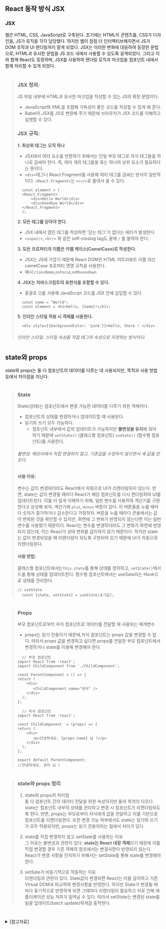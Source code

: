 ## React 동작 방식 JSX

### JSX

웹은 HTML, CSS, JavaScript로 구축된다. 초기에는 HTML이 콘텐츠를, CSS가 디자인을, JS가 로직을 각각 담당했다. 하지만 웹이 점점 더 인터랙티브해지면서 JS가 DOM 조작과 UI 렌더링까지 맡게 되었다. JSX는 이러한 변화에 대응하여 등장한 문법으로, HTML과 유사한 문법을 JS 코드 내에서 사용할 수 있도록 설계되었다. 그리고 이와 함께 React도 등장하며, JSX를 사용하여 렌더링 로직과 마크업을 컴포넌트 내에서 함께 처리할 수 있게 되었다.

> #
>
> ### JSX 정의:
>
> JS 파일 내부에 HTML과 유사한 마크업을 작성할 수 있는 JS의 확장 문법이다.
>
> - JavaScript와 XML을 조합해 가독성이 좋은 코드를 작성할 수 있게 해 준다.
> - Babel이 JSX를 JS로 변환해 주기 때문에 브라우저가 JSX 코드를 이해하고 실행할 수 있다.
>
> ### JSX 규칙:
>
> **1. 최상위 태그는 오직 하나**
>
> - JSX에서 여러 요소를 반환하기 위해서는 단일 부모 태그로 자식 태그들을 하나로 감싸야 한다. 즉, 여러 개의 태그들을 묶는 하나의 상위 요소가 필요하다는 뜻이다.
> - `<div>`태그나 React.Fragment를 사용해 여러 태그를 감싸는 방식이 일반적이다. `<React.Fragment>`는 `<></>`로 줄여서 쓸 수 있다.
>
> ```JSX
>   const element = (
>   <React.Fragment>
>       <div>Hello World</div>
>       <div>Goodbye World</div>
>   </React.Fragment>
>   );
> ```
>
> **2. 모든 태그를 닫아야 한다.**
>
> - JSX 내에서 열린 태그를 작성하면 '닫는 태그'가 없다는 에러가 발생한다.
> - `<input/>`, `<br/>` 와 같은 self-closing tag도 끝에 `/` 를 붙여야 한다.
>
> **3. 모든 프로퍼티의 이름은 카멜 케이스(CamelCase)로 작성한다.**
>
> - JSX는 JS에 가깝기 때문에 React DOM은 HTML 어트리뷰트 이름 대신 camelCase 프로퍼티 명명 규칙을 사용한다.
> - 예시:`className`,`onFocus`,`onMousedown`
>
> **4. JSX는 자바스크립트의 표현식을 포함할 수 있다.**
>
> - 중괄호 {}를 사용해 JavaScript 코드를 JSX 안에 삽입할 수 있다.
>
> ```JSX
>   const name = "World";
>   const element = <h1>Hello, {name}!</h1>;
> ```
>
> **5. 인라인 스타일 적용 시 객체를 사용한다.**
>
> ```JSX
>   <div style={{backgroundColor: 'pink'}}>Hello, there ! </div>
> ```
>
> ###### 인라인 스타일: 스타일 속성을 직접 태그의 속성으로 지정하는 방식이다.
>
> #

## state와 props

state와 props는 둘 다 컴포넌트의 데이터를 다루는 데 사용되지만, 목적과 사용 방법 등에서 차이점을 지닌다.

> #
>
> ### State
>
> State(상태)는 컴포넌트에서 변경 가능한 데이터를 다루기 위한 객체이다.
>
> - 컴포넌트의 상태를 변경하거나 업데이트할 때 사용된다.
> - 읽기와 쓰기 모두 가능하다.
>   - 컴포넌트 내부에서 값의 업데이트가 가능하지만 **불변성을 유지**해 줘야 하기 때문에 `setState()` (클래스형 컴포넌트) `useSate()` (함수형 컴포넌트)를 사용한다. <br>
>
> ###### 불변성: 메모리에서 직접 변경하지 않고, 기존값을 수정하지 않으면서 새 값을 만든다.
>
> #### 사용 이유:
>
> 변수는 값이 변경되더라도 React에서 자동으로 UI가 리렌더링되지 않는다. 반면, state는 값이 변경될 때마다 React가 해당 컴포넌트를 다시 렌더링하여 UI를 업데이트한다. 이를 더 쉽게 이해하기 위해, 일반 변수를 사용하여 계산기를 구현한다고 상상해 보자. 계산기에 `plus`, `minus` 버튼이 있다. 이 버튼들을 누를 때마다 숫자가 증가하거나 감소한다고 가정하자. 버튼을 누를 때마다 콘솔에서는 값이 변화된 것을 확인할 수 있지만, 화면에 그 변화가 반영되지 않는다면 이는 일반 변수를 사용했기 때문이다. React는 변수를 변경하더라도 그 변화가 화면에 반영되지 않는데, 이는 React가 상태 변화를 감지하지 않기 때문이다. 하지만 state는 값이 변경되었을 때 리렌더링이 되도록 구현되어 있기 때문에 UI가 자동으로 리렌더링된다.
>
> #### 사용 방법:
>
> 클래스형 컴포넌트에서는`this.state`를 통해 상태를 정의하고, `setState()`메서드를 통해 상태를 업데이트한다.
> 함수형 컴포넌트에서는 useSate라는 Hook으로 상태를 관리한다.
>
> ```JSX
> // useState
>   const [state, setState] = useState(초기값);
> ```
>
> #

> #
>
> ### Props
>
> 부모 컴포넌트로부터 자식 컴포넌트로 데이터를 전달할 때 사용되는 매개변수
>
> - props는 읽기 전용이기 때문에,자식 컴포넌트는 props 값을 변경할 수 없다. 따라서 props 값을 변경하고 싶다면 props를 전달한 부모 컴포넌트에서 변경하거나 state를 이용해 변경해야 한다.
>
> ```JSX
>   // 부모 컴포넌트
> import React from 'react';
> import ChildComponent from './ChildComponent';
>
> const ParentComponent = () => {
> return (
>     <div>
>        <ChildComponent name="유라" />
>     </div>
>   );
> };
> ```
>
> ```JSX
>   // 자식 컴포넌트
> import React from 'react';
>
> const ChildComponent  = (props) => {
> return (
>     <div>
>        <p>안녕하세요. {props.name} 님 !</p>
>     </div>
>   );
> };
>
> export default ParentComponent;
> //안녕하세요. 유라 님 !
> ```
>
> #

> #
>
> ### state와 props 정리
>
> 1. state와 props의 차이점 <br>
>    둘 다 컴포넌트 간의 데이터 전달을 위한 속성이지만 둘의 목적이 다르다. state는 컴포넌트 내부의 상태를 관리하고 변경 시 컴포넌트가 리렌더링되도록 한다. 반면, props는 부모로부터 자식에게 값을 전달하고 이를 기반으로 컴포넌트를 리렌더링한다.
>    또한 변경 가능 여부에서도 state는 읽기와 쓰기가 모두 허용되지만, props는 읽기 전용이라는 점에서 차이가 있다.
>
> 2. state를 직접 변경하지 않고 setState를 사용하는 이유 <br>
>    그 이유는 불변성과 관련이 있다. **state는 React 내장 객체**이기 때문에 이를 직접 변경할 경우 기존 객체의 참조에서는 변경사항이 반영되지 않는다. React가 변경 사항을 인지하기 위해서는 setState를 통해 state를 변경해야 한다.
>
> 3. setSate가 비동기적으로 작동하는 이유 <br>
>    리렌더링과 관련이 있다. State값이 변경되면 React는 이를 감지하고 기존 Virtual DOM과 비교하여 변경사항을 반영한다. 하지만 State가 변경될 때마다 동기적으로 반영하게 되면 그때마다 리렌더링이 필요하고 이로 인해 애플리케이션 성능 저하가 일어날 수 있다. 따라서 setState는 변경된 state를 일괄 업데이트(batch update)하게끔 동작한다.
>
> #

<details>
<summary>[참고자료]</summary>
<div markdown="참고자료">
- 기본 자료 <br>
1.JSX: <br>

https://ko.legacy.reactjs.org/docs/introducing-jsx.html
<br>

2.State: <br>
https://ko.react.dev/learn/updating-objects-in-state

3.Props: <br>
https://ko.react.dev/learn/passing-props-to-a-component

- 추가 자료
  State & Props <br>
  https://valueengine.tistory.com/62 <br>
  https://kindjjee.tistory.com/102

</div>
</details>
